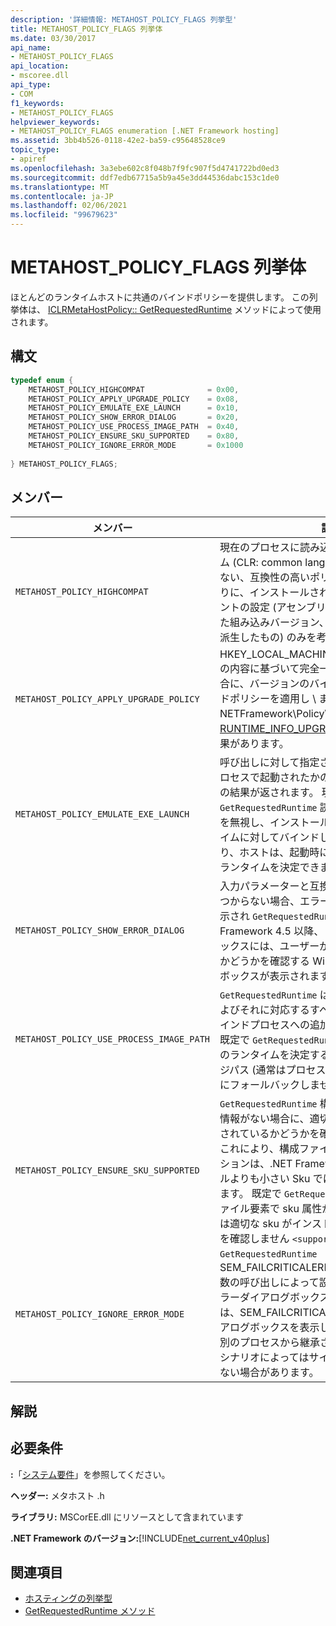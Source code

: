 ```yaml
---
description: '詳細情報: METAHOST_POLICY_FLAGS 列挙型'
title: METAHOST_POLICY_FLAGS 列挙体
ms.date: 03/30/2017
api_name:
- METAHOST_POLICY_FLAGS
api_location:
- mscoree.dll
api_type:
- COM
f1_keywords:
- METAHOST_POLICY_FLAGS
helpviewer_keywords:
- METAHOST_POLICY_FLAGS enumeration [.NET Framework hosting]
ms.assetid: 3bb4b526-0118-42e2-ba59-c95648528ce9
topic_type:
- apiref
ms.openlocfilehash: 3a3ebe602c8f048b7f9fc907f5d4741722bd0ed3
ms.sourcegitcommit: ddf7edb67715a5b9a45e3dd44536dabc153c1de0
ms.translationtype: MT
ms.contentlocale: ja-JP
ms.lasthandoff: 02/06/2021
ms.locfileid: "99679623"
---
```

# <a name="metahost_policy_flags-enumeration"></a>METAHOST_POLICY_FLAGS 列挙体

ほとんどのランタイムホストに共通のバインドポリシーを提供します。 この列挙体は、 [ICLRMetaHostPolicy:: GetRequestedRuntime](iclrmetahostpolicy-getrequestedruntime-method.md) メソッドによって使用されます。  
  
## <a name="syntax"></a>構文  
  
```cpp  
typedef enum {  
    METAHOST_POLICY_HIGHCOMPAT              = 0x00,  
    METAHOST_POLICY_APPLY_UPGRADE_POLICY    = 0x08,  
    METAHOST_POLICY_EMULATE_EXE_LAUNCH      = 0x10,  
    METAHOST_POLICY_SHOW_ERROR_DIALOG       = 0x20,  
    METAHOST_POLICY_USE_PROCESS_IMAGE_PATH  = 0x40,  
    METAHOST_POLICY_ENSURE_SKU_SUPPORTED    = 0x80,  
    METAHOST_POLICY_IGNORE_ERROR_MODE       = 0x1000  
  
} METAHOST_POLICY_FLAGS;  
```  
  
## <a name="members"></a>メンバー  
  
|メンバー|説明|  
|------------|-----------------|  
|`METAHOST_POLICY_HIGHCOMPAT`|現在のプロセスに読み込まれる共通言語ランタイム (CLR: common language runtime) を考慮しない、互換性の高いポリシーを定義します。 代わりに、インストールされた CLRs と、コンポーネントの設定 (アセンブリファイル自体、宣言された組み込みバージョン、または構成ファイルから派生したもの) のみを考慮します。|  
|`METAHOST_POLICY_APPLY_UPGRADE_POLICY`|HKEY_LOCAL_MACHINE\SOFTWARE\Microsoftの内容に基づいて完全一致が見つからなかった場合に、バージョンのバインド結果にアップグレードポリシーを適用し \\ ます。NETFramework\Policy\Upgrades. これは [RUNTIME_INFO_UPGRADE_VERSION](runtime-info-flags-enumeration.md)と同じ効果があります。|  
|`METAHOST_POLICY_EMULATE_EXE_LAUNCH`|呼び出しに対して指定されたイメージが新しいプロセスで起動されたかのように、バインディングの結果が返されます。 現在、は、一連の `GetRequestedRuntime` 読み込み可能なランタイムを無視し、インストールされている一連のランタイムに対してバインドします。 このフラグにより、ホストは、起動時に EXE がバインドされるランタイムを決定できます。|  
|`METAHOST_POLICY_SHOW_ERROR_DIALOG`|入力パラメーターと互換性のあるランタイムが見つからない場合、エラーダイアログボックスが表示され `GetRequestedRuntime` ます。 .NET Framework 4.5 以降、このエラーダイアログボックスには、ユーザーが適切な機能を有効にするかどうかを確認する Windows の機能ダイアログボックスが表示されます。|  
|`METAHOST_POLICY_USE_PROCESS_IMAGE_PATH`|`GetRequestedRuntime` は、プロセスイメージ (およびそれに対応するすべての構成ファイル) をバインドプロセスへの追加入力として使用します。 既定で `GetRequestedRuntime` は、は、バインド先のランタイムを決定するときに、プロセスイメージパス (通常はプロセスの起動に使用された EXE) にフォールバックしません。|  
|`METAHOST_POLICY_ENSURE_SKU_SUPPORTED`|`GetRequestedRuntime` 構成ファイルに利用できる情報がない場合に、適切な SKU がインストールされているかどうかを確認する必要があります。 これにより、構成ファイルを持たないアプリケーションは、.NET Framework の既定のインストールよりも小さい Sku では正常に機能しなくなります。 既定で `GetRequestedRuntime` は、構成ファイル要素で sku 属性が指定されていない限り、は適切な sku がインストールされているかどうかを確認しません `<supportedRuntime />` 。|  
|`METAHOST_POLICY_IGNORE_ERROR_MODE`|`GetRequestedRuntime` SEM_FAILCRITICALERRORS ( [SetErrorMode](/windows/win32/api/errhandlingapi/nf-errhandlingapi-seterrormode) 関数の呼び出しによって設定される) を無視し、エラーダイアログボックスを表示します。 既定では、SEM_FAILCRITICALERRORS はエラーダイアログボックスを表示しません。 このファイルは別のプロセスから継承されている可能性があり、シナリオによってはサイレントエラーが望ましくない場合があります。|  
  
## <a name="remarks"></a>解説  
  
## <a name="requirements"></a>必要条件  

 **:**「[システム要件](../../get-started/system-requirements.md)」を参照してください。  
  
 **ヘッダー:** メタホスト .h  
  
 **ライブラリ:** MSCorEE.dll にリソースとして含まれています  
  
 **.NET Framework のバージョン:**[!INCLUDE[net_current_v40plus](../../../../includes/net-current-v40plus-md.md)]  
  
## <a name="see-also"></a>関連項目

- [ホスティングの列挙型](hosting-enumerations.md)
- [GetRequestedRuntime メソッド](iclrmetahostpolicy-getrequestedruntime-method.md)
